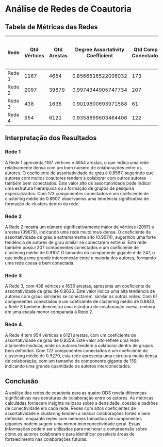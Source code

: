 # Análise de Redes de Coautoria

## Tabela de Métricas das Redes

| Rede  | Qtd Vértices | Qtd Arestas | Degree Assortativity Coefficient  | Qtd Comp. Conectados | Tamanho do Comp. Gigante (GCC) | Coef. de Clustering (avg_clustering)  |
|-------|--------------|-------------|---------------------------------- |----------------------|--------------------------------|---------------------------------------|
| Rede 1| 1167         | 4654        | 0.8566516522006032                | 173                  | 158                            | 0.8906764543336186                    |
| Rede 2| 2097         | 39679       | 0.9974344905747734                | 207                  | 247                            | 0.910669587666282                     |
| Rede 3| 438          | 1636        | 0.9019800693971588                | 61                   | 54                             | 0.884334416003303                     |
| Rede 4| 954          | 6121        | 0.9358899603464406                | 122                  | 159                            | 0.9278803101690397                    |


## Interpretação dos Resultados

### Rede 1
A Rede 1 apresenta 1167 vértices e 4654 arestas, o que indica uma rede relativamente densa com um bom número de colaborações entre os autores. O coeficiente de assortatividade de grau é 0.8567, sugerindo que autores com muitos coautores tendem a colaborar com outros autores também bem conectados. Este valor alto de assortatividade pode indicar uma estrutura hierárquica ou a formação de grupos de pesquisa especializados. Com 173 componentes conectados e um coeficiente de clustering médio de 0.8907, observamos uma tendência significativa de formação de clusters dentro da rede.

### Rede 2
A Rede 2 mostra um número significativamente maior de vértices (2097) e arestas (39679), indicando uma rede muito mais densa. O coeficiente de assortatividade de grau é extremamente alto (0.9974), sugerindo uma forte tendência de autores de grau similar se conectarem entre si. Esta rede também possui 207 componentes conectados e um coeficiente de clustering médio de 0.9107. O tamanho do componente gigante é de 247, o que indica uma grande interconexão entre a maioria dos autores, formando uma rede coesa e bem conectada.

### Rede 3
A Rede 3, com 438 vértices e 1636 arestas, apresenta um coeficiente de assortatividade de grau de 0.9020. Este valor indica uma alta tendência de autores com graus similares se conectarem, similar às outras redes. Com 61 componentes conectados e um coeficiente de clustering médio de 0.8843, a Rede 3 também demonstra uma estrutura de colaboração coesa, embora em uma escala menor comparada à Rede 2.

### Rede 4
A Rede 4 tem 954 vértices e 6121 arestas, com um coeficiente de assortatividade de grau de 0.9359. Este valor alto reflete uma rede altamente modular, onde os autores tendem a colaborar dentro de grupos bem definidos. Com 122 componentes conectados e um coeficiente de clustering médio de 0.9279, esta rede apresenta uma estrutura muito densa de colaboração, com um tamanho de componente gigante de 159, indicando uma grande quantidade de autores interconectados.

## Conclusão
A análise das redes de coautoria para as quatro ODS revela diferenças significativas nas estruturas de colaboração entre os autores. As métricas calculadas fornecem insights valiosos sobre a densidade, coesão e padrões de conectividade em cada rede. Redes com altos coeficientes de assortatividade e clustering tendem a indicar colaborações fortes e bem definidas, enquanto redes com menores tamanhos de componentes gigantes podem sugerir uma menor interconectividade geral. Essas informações podem ser utilizadas para melhorar a compreensão sobre como os autores colaboram e para identificar possíveis áreas de fortalecimento nas colaborações futuras.


